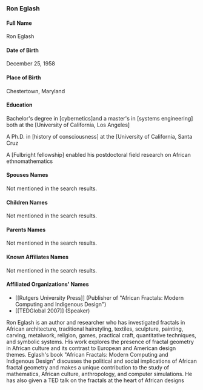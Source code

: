 ### Ron Eglash

#### Full Name

Ron Eglash

#### Date of Birth

December 25, 1958 
#### Place of Birth

Chestertown, Maryland

#### Education

Bachelor's degree in [cybernetics]and a master's in [systems engineering] both at the [University of California, Los Angeles]

A Ph.D. in [history of consciousness] at the [University of California, Santa Cruz

A [Fulbright fellowship] enabled his postdoctoral field research on African ethnomathematics

#### Spouses Names

Not mentioned in the search results.

#### Children Names

Not mentioned in the search results.

#### Parents Names

Not mentioned in the search results.

#### Known Affiliates Names

Not mentioned in the search results.

#### Affiliated Organizations' Names

- [[Rutgers University Press]] (Publisher of "African Fractals: Modern Computing and Indigenous Design")
- [[TEDGlobal 2007]] (Speaker)

Ron Eglash is an author and researcher who has investigated fractals in African architecture, traditional hairstyling, textiles, sculpture, painting, carving, metalwork, religion, games, practical craft, quantitative techniques, and symbolic systems. His work explores the presence of fractal geometry in African culture and its contrast to European and American design themes. Eglash's book "African Fractals: Modern Computing and Indigenous Design" discusses the political and social implications of African fractal geometry and makes a unique contribution to the study of mathematics, African culture, anthropology, and computer simulations. He has also given a TED talk on the fractals at the heart of African designs